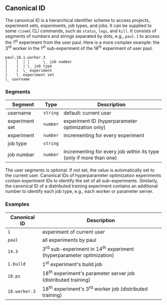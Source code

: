
## Canonical ID

The canonical ID is a hierarchical identifier scheme to access projects, experiment sets, experiments, job types, and jobs.
It can be supplied to some ```riseml``` CLI commands, such as ```status```, ```logs```, and ```kill```.
It consists of segments of numbers and strings separated by dots, e.g., ```paul.1``` to access the 1<sup>st</sup> experiment from the user paul.
Here is a more complex example: the 3<sup>rd</sup> worker in the 1<sup>st</sup> sub-experiment of the 18<sup>th</sup> experiment of user paul.

```
paul.18.1.worker.3
|    |  | |      \_ job number
|    |  | \_ job type
|    |  \_ experiment
|    \_ experiment set
\_ username
```

### Segments

| Segment        | Type         | Description                                                        |
| -------------- | -------------|------------------------------------------------------------------- |
| username       | ```string``` | default: current user                                              |
| experiment set | ```number``` | experiment ID (hyperparameter optimization only)                   |
| experiment     | ```number``` | incrementing for every experiment                                  |
| job type       | ```string``` |                                                                    |
| job number     | ```number``` | incrementing for every job within its type (only if more than one) |

The user segments is optional.
If not set, the value is automatically set to the current user.
Canonical IDs of hyperparameter optimization experiments contain experiment IDs to identify the set of all sub-experiments.
Similarly, the canonical ID of a distributed training experiment contains an additional number to identify each job type, e.g., each worker or parameter server.

### Examples

| Canonical ID          | Description                                                                      |
| --------------------- | -------------------------------------------------------------------------------- |
| ```1```               | experiment of current user                                                       |
| ```paul```            | all experiments by paul                                                          |
| ```14.3```            | 3<sup>rd</sup> sub-experiment in 14<sup>th</sup> experiment (hyperparameter optimization) |
| ```1.build```         | 1<sup>st</sup> experiment's build job                                            |
| ```18.ps```           | 18<sup>th</sup> experiment's parameter server job (distributed training)         |
| ```18.worker.3```     | 18<sup>th</sup> experiment's 3<sup>rd</sup> worker job (distributed training)    |
